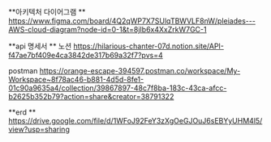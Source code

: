 **아키텍처 다이어그램
**
https://www.figma.com/board/4Q2qWP7X7SUlqTBWVLF8nW/pleiades---AWS-cloud-diagram?node-id=0-1&t=8jIb6x4XxZrkW7GC-1

**api 명세서
**
노션
https://hilarious-chanter-07d.notion.site/API-f47ae7bf409e4ca3842de317b69a32f7?pvs=4

postman
https://orange-escape-394597.postman.co/workspace/My-Workspace~8f78ac46-b881-4d5d-8fe1-01c90a9635a4/collection/39867897-48c7f8ba-183c-43ca-afcc-b2625b352b79?action=share&creator=38791322

**erd
**
https://drive.google.com/file/d/1WFoJ92FeY3zXgOeGJOuJ6sEBYyUHM4l5/view?usp=sharing
